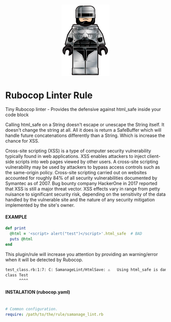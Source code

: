 <p align="center">
  <img width="150px" src="https://raw.githubusercontent.com/nudelx/RubocopRule/master/img/rubocop.png" alt="RuboCop Lego"/>
</p>
  
# Rubocop Linter Rule

Tiny Rubocop linter - Provides the defensive against html_safe inside your code block

Calling html_safe on a String doesn't escape or unescape the String itself. It doesn't change the string at all. All it does is return a SafeBuffer which will handle future concatenations differently than a String. Which is increase the chance for XSS.

Cross-site scripting (XSS) is a type of computer security vulnerability typically found in web applications. XSS enables attackers to inject client-side scripts into web pages viewed by other users. A cross-site scripting vulnerability may be used by attackers to bypass access controls such as the same-origin policy. Cross-site scripting carried out on websites accounted for roughly 84% of all security vulnerabilities documented by Symantec as of 2007. Bug bounty company HackerOne in 2017 reported that XSS is still a major threat vector. XSS effects vary in range from petty nuisance to significant security risk, depending on the sensitivity of the data handled by the vulnerable site and the nature of any security mitigation implemented by the site's owner.

#### EXAMPLE

```RUBY
def print
  @html = '<script> alert("test")</script>'.html_safe  # BAD
  puts @html
end
```

This plugin/rule will increase you attention by providing an warning/error
when it will be detected by Rubocop.

```BASH
test_class.rb:1:7: C: SamanageLint/HtmlSave: ⚠️   Using html_safe is dangerous and requires additional approval
class Test
      ^^^^
```

#### INSTALATION (rubocop.yaml)

```YAML

# Common configuration.
require: /path/to/the/rule/samanage_lint.rb


```
